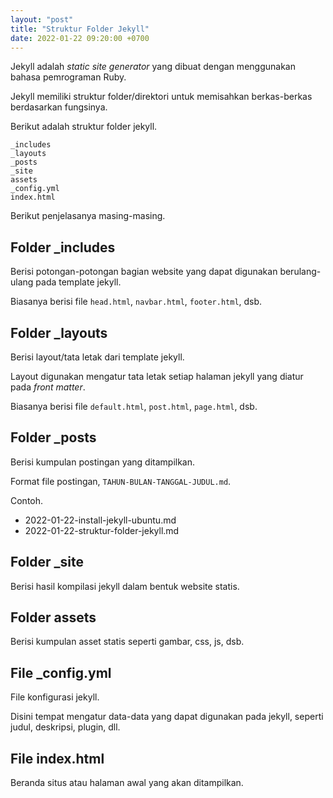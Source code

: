 ```yaml
---
layout: "post"
title: "Struktur Folder Jekyll"
date: 2022-01-22 09:20:00 +0700
---
```


Jekyll adalah _static site generator_ yang dibuat dengan menggunakan bahasa pemrograman Ruby.

Jekyll memiliki struktur folder/direktori untuk memisahkan berkas-berkas berdasarkan fungsinya.

Berikut adalah struktur folder jekyll.

```
_includes
_layouts
_posts
_site
assets
_config.yml
index.html
```

Berikut penjelasanya masing-masing.

## Folder _includes

Berisi potongan-potongan bagian website yang dapat digunakan berulang-ulang pada template jekyll.

Biasanya berisi file `head.html`, `navbar.html`, `footer.html`, dsb.

## Folder _layouts

Berisi layout/tata letak dari template jekyll.

Layout digunakan mengatur tata letak setiap halaman jekyll yang diatur pada _front matter_.

Biasanya berisi file `default.html`, `post.html`, `page.html`, dsb.

## Folder _posts

Berisi kumpulan postingan yang ditampilkan.

Format file postingan, `TAHUN-BULAN-TANGGAL-JUDUL.md`.

Contoh.

* 2022-01-22-install-jekyll-ubuntu.md
* 2022-01-22-struktur-folder-jekyll.md

## Folder _site

Berisi hasil kompilasi jekyll dalam bentuk website statis.

## Folder assets

Berisi kumpulan asset statis seperti gambar, css, js, dsb.

## File _config.yml

File konfigurasi jekyll.

Disini tempat mengatur data-data yang dapat digunakan pada jekyll, seperti judul, deskripsi, plugin, dll.

## File index.html

Beranda situs atau halaman awal yang akan ditampilkan.